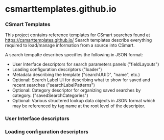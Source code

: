 # csmarttemplates.github.io

### CSmart Templates

This project contains reference templates for CSmart searches found at https://csmarttemplates.github.io/
Search templates describe everything required to load/manage information from a source into CSmart.

A search tempalte describes specifies the following in JSON format:
- User Interface descriptors for search parameters panels ("fieldLayouts")
- Loading configuration descriptors ("loader")
- Metadata describing the template ("searchUUID", "name", etc.)
- Optional: Search Label UI for describing what to show for saved and recent searches ("searchLabelPatterns")
- Optional: Category descriptor for organizing saved searches by category. ("savedSearchCategories")
- Optional: Various structered lookup data objects in JSON format which may be referenced by tag name at the root level of the descriptor.

### User Interface descriptors


### Loading configuration descriptors
